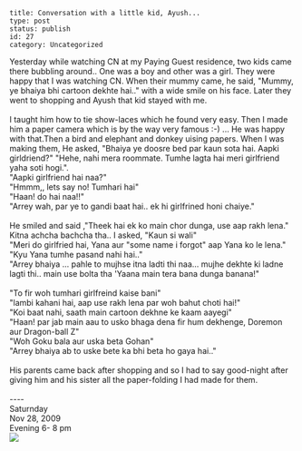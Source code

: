 ~~~~ 
title: Conversation with a little kid, Ayush...
type: post
status: publish
id: 27
category: Uncategorized
~~~~

Yesterday while watching CN at my Paying Guest residence, two kids came
there bubbling around.. One was a boy and other was a girl. They were
happy that I was watching CN. When their mummy came, he said, "Mummy, ye
bhaiya bhi cartoon dekhte hai.." with a wide smile on his face. Later
they went to shopping and Ayush that kid stayed with me.\
\
I taught him how to tie show-laces which he found very easy. Then I made
him a paper camera which is by the way very famous :-) ... He was happy
with that.Then a bird and elephant and donkey uising papers. When I was
making them, He asked, "Bhaiya ye doosre bed par kaun sota hai. Aapki
girldriend?" "Hehe, nahi mera roommate. Tumhe lagta hai meri girlfriend
yaha soti hogi.".\
"Aapki girlfriend hai naa?"\
"Hmmm,, lets say no! Tumhari hai"\
"Haan! do hai naa!!"\
"Arrey wah, par ye to gandi baat hai.. ek hi girlfrined honi chaiye."\
\
He smiled and said ,"Theek hai ek ko main chor dunga, use aap rakh
lena."\
Kitna achcha bachcha tha.. I asked, "Kaun si wali"\
"Meri do girlfried hai, Yana aur "some name i forgot" aap Yana ko le
lena."\
"Kyu Yana tumhe pasand nahi hai.."\
"Arrey bhaiya ... pahle to mujhse itna ladti thi naa... mujhe dekhte ki
ladne lagti thi.. main use bolta tha 'Yaana main tera bana dunga
banana!"\
\
"To fir woh tumhari girlfreind kaise bani"\
"lambi kahani hai, aap use rakh lena par woh bahut choti hai!"\
"Koi baat nahi, saath main cartoon dekhne ke kaam aayegi"\
"Haan! par jab main aau to usko bhaga dena fir hum dekhenge, Doremon aur
Dragon-ball Z"\
"Woh Goku bala aur uska beta Gohan"\
"Arrey bhaiya ab to uske bete ka bhi beta ho gaya hai.."\
\
His parents came back after shopping and so I had to say good-night
after giving him and his sister all the paper-folding I had made for
them.\
\
----\
Saturnday\
Nov 28, 2009\
Evening 6- 8 pm\
![](https://blogger.googleusercontent.com/tracker/3794193585985230867-4134193722640570376?l=dilawarsays.blogspot.com)
